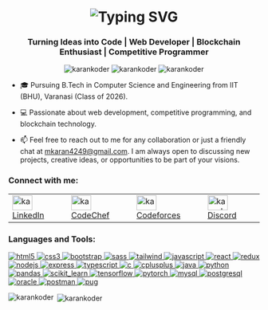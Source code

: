 <h1 align="center">
  <picture>
    <source 
      srcset="https://readme-typing-svg.herokuapp.com?font=Fira+Code&size=32&pause=1000&color=FFFFFF&center=true&vCenter=true&width=800&lines=👋+Hi+there,+I'm+Karan+Kumar+Das;" 
      media="(prefers-color-scheme: dark)"
    />
    <source 
      srcset="https://readme-typing-svg.herokuapp.com?font=Fira+Code&size=32&pause=1000&color=000000&center=true&vCenter=true&width=800&lines=👋+Hi+there,+I'm+Karan+Kumar+Das;" 
      media="(prefers-color-scheme: light)"
    />
    <img 
      src="https://readme-typing-svg.herokuapp.com?font=Fira+Code&size=32&pause=1000&color=000000&center=true&vCenter=true&width=800&lines=👋+Hi+there,+I'm+Karan+Kumar+Das;" 
      alt="Typing SVG"
    />
  </picture>
</h1>





<h3 align="center">Turning Ideas into Code | Web Developer | Blockchain Enthusiast | Competitive Programmer</h3>

<p align="center">
  <img src="https://komarev.com/ghpvc/?username=karankoder&label=Profile%20views&color=0e75b6&style=flat" alt="karankoder" />
  <img src="https://img.shields.io/github/followers/karankoder?label=Followers" alt="karankoder" />
  <img src="https://img.shields.io/github/stars/karankoder?label=Stars" alt="karankoder" />
</p>

- 🎓 Pursuing B.Tech in Computer Science and Engineering from IIT (BHU), Varanasi (Class of 2026).

- 💻 Passionate about web development, competitive programming, and blockchain technology.

- 📫 Feel free to reach out to me for any collaboration or just a friendly chat at [mkaran4249@gmail.com](mailto:mkaran4249@gmail.com). I am always open to discussing new projects, creative ideas, or opportunities to be part of your visions.

<h3 align="left">Connect with me:</h3>
<div align="left">
  <table>
    <tr>
      <td>
        <a href="https://linkedin.com/in/karan-iitbhu" target="blank">
          <img src="https://raw.githubusercontent.com/rahuldkjain/github-profile-readme-generator/master/src/images/icons/Social/linked-in-alt.svg" alt="karan-iitbhu" height="30" width="40" />
          LinkedIn
        </a>
      </td>
      <td>
        <a href="https://www.codechef.com/users/karan_iit_bhu" target="blank">
          <img src="https://cdn.jsdelivr.net/npm/simple-icons@3.1.0/icons/codechef.svg" alt="karan_iit_bhu" height="30" width="40" />
          CodeChef
        </a>
      </td>
      <td>
        <a href="https://codeforces.com/profile/karan_k_d" target="blank">
          <img src="https://raw.githubusercontent.com/rahuldkjain/github-profile-readme-generator/master/src/images/icons/Social/codeforces.svg" alt="karan_k_d" height="30" width="40" />
          Codeforces
        </a>
      </td>
      <td>
        <a href="https://discord.gg/karankoder" target="blank">
          <img src="https://raw.githubusercontent.com/rahuldkjain/github-profile-readme-generator/master/src/images/icons/Social/discord.svg" alt="karankoder" height="30" width="40" />
          Discord
        </a>
      </td>
    </tr>
  </table>
</div>


<h3 align="left">Languages and Tools:</h3>
<p align="left">
  <a href="https://www.w3.org/html/" target="_blank" rel="noreferrer">
    <img src="https://img.shields.io/badge/html5-%23E34F26.svg?style=for-the-badge&logo=html5&logoColor=white" alt="html5"/>
  </a>
  <a href="https://www.w3schools.com/css/" target="_blank" rel="noreferrer">
    <img src="https://img.shields.io/badge/css3-%231572B6.svg?style=for-the-badge&logo=css3&logoColor=white" alt="css3"/>
  </a>
  <a href="https://getbootstrap.com" target="_blank" rel="noreferrer">
    <img src="https://img.shields.io/badge/bootstrap-%23563D7C.svg?style=for-the-badge&logo=bootstrap&logoColor=white" alt="bootstrap"/>
  </a>
  <a href="https://sass-lang.com" target="_blank" rel="noreferrer">
    <img src="https://img.shields.io/badge/sass-%23CC6699.svg?style=for-the-badge&logo=sass&logoColor=white" alt="sass"/>
  </a>
  <a href="https://tailwindcss.com/" target="_blank" rel="noreferrer">
    <img src="https://img.shields.io/badge/tailwindcss-%2338B2AC.svg?style=for-the-badge&logo=tailwind-css&logoColor=white" alt="tailwind"/>
  </a>
  <a href="https://www.javascript.com/" target="_blank" rel="noreferrer">
    <img src="https://img.shields.io/badge/javascript-%23F7DF1E.svg?style=for-the-badge&logo=javascript&logoColor=black" alt="javascript"/>
  </a>
  <a href="https://reactjs.org/" target="_blank" rel="noreferrer">
    <img src="https://img.shields.io/badge/react-%2320232a.svg?style=for-the-badge&logo=react&logoColor=%2361DAFB" alt="react"/>
  </a>
  <a href="https://redux.js.org" target="_blank" rel="noreferrer">
    <img src="https://img.shields.io/badge/redux-%23764ABC.svg?style=for-the-badge&logo=redux&logoColor=white" alt="redux"/>
  </a>
  <a href="https://nodejs.org/" target="_blank" rel="noreferrer">
    <img src="https://img.shields.io/badge/node.js-%2343853D.svg?style=for-the-badge&logo=node.js&logoColor=white" alt="nodejs"/>
  </a>
  <a href="https://expressjs.com/" target="_blank" rel="noreferrer">
    <img src="https://img.shields.io/badge/express.js-%23404d59.svg?style=for-the-badge&logo=express&logoColor=%2361DAFB" alt="express"/>
  </a>
  <a href="https://www.typescriptlang.org/" target="_blank" rel="noreferrer">
    <img src="https://img.shields.io/badge/typescript-%23007ACC.svg?style=for-the-badge&logo=typescript&logoColor=white" alt="typescript"/>
  </a>
  <a href="https://www.cprogramming.com/" target="_blank" rel="noreferrer">
    <img src="https://img.shields.io/badge/c-%2300599C.svg?style=for-the-badge&logo=c&logoColor=white" alt="c"/>
  </a>
  <a href="https://www.w3schools.com/cpp/" target="_blank" rel="noreferrer">
    <img src="https://img.shields.io/badge/c++-%2300599C.svg?style=for-the-badge&logo=c%2B%2B&logoColor=white" alt="cplusplus"/>
  </a>
  <a href="https://www.java.com" target="_blank" rel="noreferrer">
    <img src="https://img.shields.io/badge/java-%23ED8B00.svg?style=for-the-badge&logo=java&logoColor=white" alt="java"/>
  </a>
  <a href="https://www.python.org" target="_blank" rel="noreferrer">
    <img src="https://img.shields.io/badge/python-%233776AB.svg?style=for-the-badge&logo=python&logoColor=white" alt="python"/>
  </a>
  <a href="https://pandas.pydata.org/" target="_blank" rel="noreferrer">
    <img src="https://img.shields.io/badge/pandas-%23150458.svg?style=for-the-badge&logo=pandas&logoColor=white" alt="pandas"/>
  </a>
  <a href="https://scikit-learn.org/" target="_blank" rel="noreferrer">
    <img src="https://img.shields.io/badge/scikit--learn-%23F7931E.svg?style=for-the-badge&logo=scikit-learn&logoColor=white" alt="scikit_learn"/>
  </a>
  <a href="https://www.tensorflow.org" target="_blank" rel="noreferrer">
    <img src="https://img.shields.io/badge/tensorflow-%23FF6F00.svg?style=for-the-badge&logo=tensorflow&logoColor=white" alt="tensorflow"/>
  </a>
  <a href="https://pytorch.org/" target="_blank" rel="noreferrer">
    <img src="https://img.shields.io/badge/pytorch-%23EE4C2C.svg?style=for-the-badge&logo=pytorch&logoColor=white" alt="pytorch"/>
  </a>
  <a href="https://www.mysql.com/" target="_blank" rel="noreferrer">
    <img src="https://img.shields.io/badge/mysql-%2300f.svg?style=for-the-badge&logo=mysql&logoColor=white" alt="mysql"/>
  </a>
  <a href="https://www.postgresql.org" target="_blank" rel="noreferrer">
    <img src="https://img.shields.io/badge/postgresql-%23336791.svg?style=for-the-badge&logo=postgresql&logoColor=white" alt="postgresql"/>
  </a>
  <a href="https://www.oracle.com/" target="_blank" rel="noreferrer">
    <img src="https://img.shields.io/badge/oracle-%23F00000.svg?style=for-the-badge&logo=oracle&logoColor=white" alt="oracle"/>
  </a>
  <a href="https://postman.com" target="_blank" rel="noreferrer">
    <img src="https://img.shields.io/badge/postman-%23FF6C37.svg?style=for-the-badge&logo=postman&logoColor=white" alt="postman"/>
  </a>
  <a href="https://pugjs.org" target="_blank" rel="noreferrer">
    <img src="https://img.shields.io/badge/pug-E3C29B?style=for-the-badge&logo=pug&logoColor=black" alt="pug"/>
  </a>
</p>

<p><img align="left" src="https://github-readme-stats.vercel.app/api/top-langs?username=karankoder&show_icons=true&locale=en&layout=compact" alt="karankoder" /></p>

<p>&nbsp;<img align="center" src="https://github-readme-stats.vercel.app/api?username=karankoder&show_icons=true&cache_seconds=1800&locale=en" alt="karankoder" /></p>
